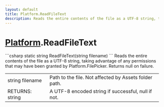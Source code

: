 ```yaml
---
layout: default
title: Platform.ReadFileText
description: Reads the entire contents of the file as a UTF-8 string, taking advantage of any permissions that may have been granted by Platform.FilePicker. Returns null on failure.
---
```

# [Platform]({{site.url}}/Pages/Reference/Platform.html).ReadFileText

<div class='signature' markdown='1'>
```csharp
static string ReadFileText(string filename)
```
Reads the entire contents of the file as a UTF-8 string,
taking advantage of any permissions that may have been granted by
Platform.FilePicker. Returns null on failure.
</div>

|  |  |
|--|--|
|string filename|Path to the file. Not affected by Assets             folder path.|
|RETURNS: string|A UTF-8 encoded string if successful, null if not.|





